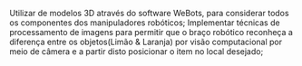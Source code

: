 Utilizar de modelos 3D através do software WeBots, para considerar todos os componentes dos manipuladores robóticos;
Implementar técnicas de processamento de imagens para permitir que o braço robótico reconheça a diferença entre os objetos(Limão & Laranja) por visão computacional por meio de câmera e a partir disto posicionar o item no local desejado;
